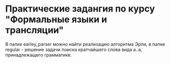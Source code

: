 # Практические задангия по курсу "Формальные языки и трансляции"
В папке earley_parser можно найти реализацию алгоритма Эрли, в папке regular - решение задачи поиска кратчайшего слова вида a..a, принадлежащего грамматике.
